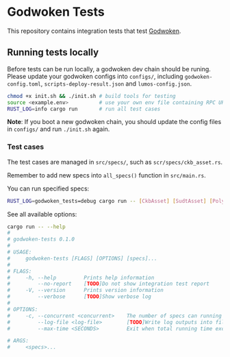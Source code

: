 # Godwoken Tests

This repository contains integration tests that test [Godwoken](https://github.com/nervosnetwork/godwoken).

## Running tests locally
Before tests can be run locally, a godwoken dev chain should be runing.
Please update your godwoken configs into `configs/`, including `godwoken-config.toml`, `scripts-deploy-result.json` and `lumos-config.json`.

```bash
chmod +x init.sh && ./init.sh # build tools for testing
source <example.env>          # use your own env file containing RPC URLs and private keys etc.
RUST_LOG=info cargo run       # run all test cases
```
**Note**: If you boot a new godwoken chain, you should update the config files in `configs/` and run `./init.sh` again.

### Test cases

The test cases are managed in `src/specs/`, such as `scr/specs/ckb_asset.rs`.

Remember to add new specs into `all_specs()` function in `src/main.rs`.

You can run specified specs:

```bash
RUST_LOG=godwoken_tests=debug cargo run -- [CkbAsset] [SudtAsset] [Polyjuice] [OtherSpecStructName]
```

See all available options:

```bash
cargo run -- --help
# 
# godwoken-tests 0.1.0
#
# USAGE:
#     godwoken-tests [FLAGS] [OPTIONS] [specs]...
#
# FLAGS:
#     -h, --help         Prints help information
#         --no-report    [TODO]Do not show integration test report
#     -V, --version      Prints version information
#         --verbose      [TODO]Show verbose log
#
# OPTIONS:
#     -c, --concurrent <concurrent>    The number of specs can running concurrently [default: 1]
#         --log-file <log-file>        [TODO]Write log outputs into file.
#         --max-time <SECONDS>         Exit when total running time exceeds this limit

# ARGS:
#     <specs>... 
```
